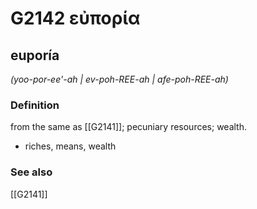 # G2142 εὐπορία

## euporía

_(yoo-por-ee'-ah | ev-poh-REE-ah | afe-poh-REE-ah)_

### Definition

from the same as [[G2141]]; pecuniary resources; wealth.

- riches, means, wealth

### See also

[[G2141]]

